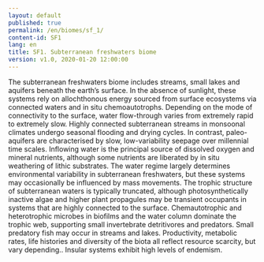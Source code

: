 ```yaml
---
layout: default
published: true
permalink: /en/biomes/sf_1/
content-id: SF1
lang: en
title: SF1. Subterranean freshwaters biome
version: v1.0, 2020-01-20 12:00:00
---
```


The subterranean freshwaters biome includes streams, small lakes and aquifers beneath the earth’s surface. In the absence of sunlight, these systems rely on allochthonous energy sourced from surface ecosystems via connected waters and in situ chemoautotrophs. Depending on the mode of connectivity to the surface, water flow-through varies from extremely rapid to extremely slow. Highly connected subterranean streams in monsoonal climates undergo seasonal flooding and drying cycles. In contrast, paleo-aquifers are characterised by slow, low-variability seepage over millennial time scales. Inflowing water is the principal source of dissolved oxygen and mineral nutrients, although some nutrients are liberated by in situ weathering of lithic substrates. The water regime largely determines environmental variability in subterranean freshwaters, but these systems may occasionally be influenced by mass movements. The trophic structure of subterranean waters is typically truncated, although photosynthetically inactive algae and higher plant propagules may be transient occupants in systems that are highly connected to the surface. Chemautotrophic and heterotrophic microbes in biofilms and the water column dominate the trophic web, supporting small invertebrate detritivores and predators. Small predatory fish may occur in streams and lakes. Productivity, metabolic rates, life histories and diversity of the biota all reflect resource scarcity, but vary depending.. Insular systems exhibit high levels of endemism.
